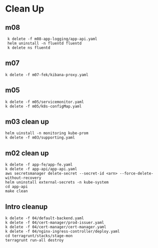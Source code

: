 # Clean Up

## m08 

```
 k delete -f m08-app-logging/app-api.yaml
 helm uninstall -n fluentd fluentd
 k delete ns fluentd
 ```

## m07

```
k delete -f m07-fek/kibana-proxy.yaml
```

## m05

```
k delete -f m05/servicemonitor.yaml
k delete -f m05/k8s-configMap.yaml
```


## m03 clean up

```
helm uinstall -n monitoring kube-prom
k delete -f m03/supporting.yaml
```


## m02 clean up

```
k delete -f app-fe/app-fe.yaml 
k delete -f app-api/app-api.yaml
aws secretsmanager delete-secret --secret-id <arn> --force-delete-without-recovery
helm uninstall external-secrets -n kube-system
cd app-api
make clean 
```

## Intro cleanup

```
k delete -f 04/default-backend.yaml
k delete -f 04/cert-manager/prod-issuer.yaml
k delete -f 04/cert-manager/cert-manager.yaml
k delete -f 04/nginx-ingress-controller/deploy.yaml
cd terragrunt/stacks/stage-mon
terragrunt run-all destroy

```
